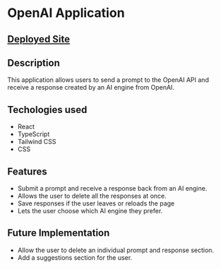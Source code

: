 # OpenAI Application

## [Deployed Site](https://shopifyopenai.herokuapp.com/)

## Description
This application allows users to send a prompt to the OpenAI API and receive a response created by an AI engine from OpenAI.

## Techologies used
- React
- TypeScript
- Tailwind CSS
- CSS

## Features
- Submit a prompt and receive a response back from an AI engine.
- Allows the user to delete all the responses at once.
- Save responses if the user leaves or reloads the page
- Lets the user choose which AI engine they prefer.

## Future Implementation
- Allow the user to delete an individual prompt and response section.
- Add a suggestions section for the user.





